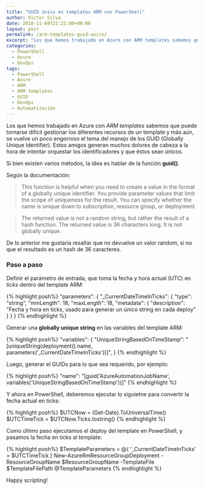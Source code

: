 ```yaml
---
title: "GUID único en templates ARM con PowerShell"
author: Victor Silva
date: 2018-11-09T22:21:00+00:00
layout: post
permalink: /arm-templates-guid-unico/
excerpt: "Los que hemos trabajado en Azure con ARM templates sabemos que puede tornarse difícil gestionar los diferentes recursos de un template y más aún, se vuelve un poco engorroso el tema del manejo de los GUID (Globally Unique Identifier). Estos amigos generan muchos dolores de cabeza a la hora de intentar orquestar los identificadores y que éstos sean únicos."
categories:
  - PowerShell
  - Azure
  - DevOps
tags:
  - PowerShell
  - Azure
  - ARM
  - ARM templates
  - GUID
  - DevOps
  - Automatización
---
```


Los que hemos trabajado en Azure con *ARM templates* sabemos que puede tornarse difícil gestionar los diferentes recursos de un template y más aún, se vuelve un poco engorroso el tema del manejo de los GUID (Globally Unique Identifier). Estos amigos generan muchos dolores de cabeza a la hora de intentar orquestar los identificadores y que éstos sean únicos.

Si bien existen varios métodos, la idea es hablar de la función **guid()**.

Según la documentación:

>This function is helpful when you need to create a value in the format of a globally unique identifier. You provide parameter values that limit the scope of uniqueness for the result. You can specify whether the name is unique down to subscription, resource group, or deployment.

>The returned value is not a random string, but rather the result of a hash function. The returned value is 36 characters long. It is not globally unique.

De lo anterior me gustaría resaltar que no devuelve un valor random, si no que el resultado es un hash de 36 caracteres.

### Paso a paso

Definir el parámetro de entrada, que toma la fecha y hora actual (UTC) en *ticks* dentro del template ARM:

{% highlight posh%}
  "parameters": {
   "_CurrentDateTimeInTicks": {
     "type": "string",
     "minLength": 18,
     "maxLength": 18,
     "metadata": {
        "description": "Fecha y hora en ticks, usado para generar un único string en cada deploy"
      }
    }
  }
{% endhighlight %}

Generar una **globally unique string** en las variables del template ARM:

{% highlight posh%}
  "variables": {
    "UniqueStringBasedOnTimeStamp": "[uniqueString(deployment().name, parameters('_CurrentDateTimeInTicks'))]",
}
{% endhighlight %}

Luego, generar el GUIDs para lo que sea requerido, por ejemplo:

{% highlight posh%}
  "name": "[guid('AzureAutomationJobName', variables('UniqueStringBasedOnTimeStamp'))]"
{% endhighlight %}

Y ahora en PowerShell, deberemos ejecutar lo siguietne para convertir la fecha actual en ticks:

{% highlight posh%}
  $UTCNow = (Get-Date).ToUniversalTime()
  $UTCTimeTick = $UTCNow.Ticks.tostring()
{% endhighlight %}

Como último paso ejecutamos el deploy del template en PowerShell, y pasamos la fecha en ticks al template:

{% highlight posh%}
  $TemplateParameters = @{
    '_CurrentDateTimeInTicks' = $UTCTimeTick
  }
  New-AzureRmResourceGroupDeployment -ResourceGroupName $ResourceGroupName  -TemplateFile $TemplateFilePath @TemplateParameters
{% endhighlight %}

Happy scripting!
